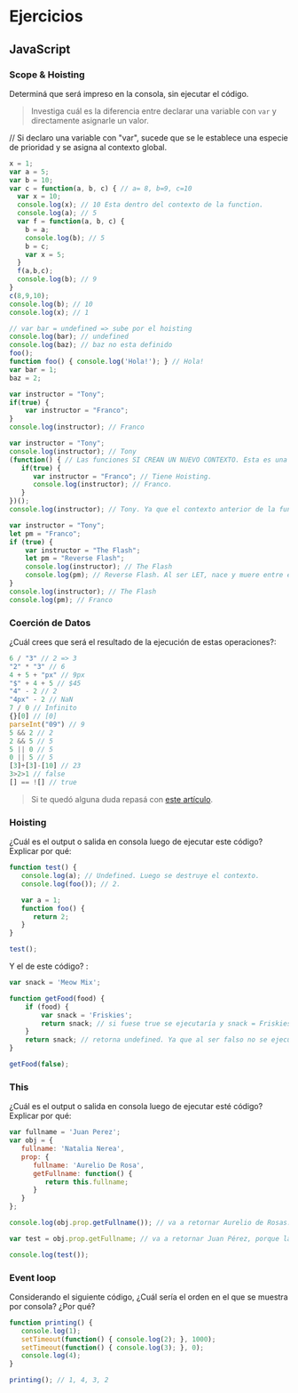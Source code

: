 
# Ejercicios

## JavaScript

### Scope & Hoisting

Determiná que será impreso en la consola, sin ejecutar el código.

> Investiga cuál es la diferencia entre declarar una variable con `var` y directamente asignarle un valor.

// Si declaro una variable con "var", sucede que se le establece una especie de prioridad y se asigna al contexto global. 

```javascript
x = 1; 
var a = 5; 
var b = 10;
var c = function(a, b, c) { // a= 8, b=9, c=10
  var x = 10; 
  console.log(x); // 10 Esta dentro del contexto de la function.
  console.log(a); // 5
  var f = function(a, b, c) {
    b = a;
    console.log(b); // 5
    b = c;
    var x = 5; 
  }
  f(a,b,c);
  console.log(b); // 9 
}
c(8,9,10);
console.log(b); // 10
console.log(x); // 1
```

```javascript
// var bar = undefined => sube por el hoisting
console.log(bar); // undefined
console.log(baz); // baz no esta definido
foo();
function foo() { console.log('Hola!'); } // Hola!
var bar = 1; 
baz = 2;
```

```javascript
var instructor = "Tony";
if(true) {
    var instructor = "Franco";
}
console.log(instructor); // Franco
```

```javascript
var instructor = "Tony";
console.log(instructor); // Tony
(function() { // Las funciones SI CREAN UN NUEVO CONTEXTO. Esta es una IIFE (Immidiatly invoked function excecution)
   if(true) {
      var instructor = "Franco"; // Tiene Hoisting.
      console.log(instructor); // Franco. 
   }
})();
console.log(instructor); // Tony. Ya que el contexto anterior de la funcion se destruyó. 
```
```javascript
var instructor = "Tony";
let pm = "Franco";
if (true) {
    var instructor = "The Flash";
    let pm = "Reverse Flash";
    console.log(instructor); // The Flash
    console.log(pm); // Reverse Flash. Al ser LET, nace y muere entre estas llaves, no afecta al contexto global.
}
console.log(instructor); // The Flash
console.log(pm); // Franco
```
### Coerción de Datos

¿Cuál crees que será el resultado de la ejecución de estas operaciones?:

```javascript
6 / "3" // 2 => 3
"2" * "3" // 6
4 + 5 + "px" // 9px
"$" + 4 + 5 // $45
"4" - 2 // 2
"4px" - 2 // NaN
7 / 0 // Infinito
{}[0] // [0] 
parseInt("09") // 9
5 && 2 // 2
2 && 5 // 5
5 || 0 // 5
0 || 5 // 5
[3]+[3]-[10] // 23
3>2>1 // false
[] == ![] // true
```

> Si te quedó alguna duda repasá con [este artículo](http://javascript.info/tutorial/object-conversion).


### Hoisting

¿Cuál es el output o salida en consola luego de ejecutar este código? Explicar por qué:

```javascript
function test() {   
   console.log(a); // Undefined. Luego se destruye el contexto.
   console.log(foo()); // 2. 

   var a = 1;
   function foo() {
      return 2;
   }
}

test();
```

Y el de este código? :

```javascript
var snack = 'Meow Mix';

function getFood(food) {
    if (food) {
        var snack = 'Friskies'; 
        return snack; // si fuese true se ejecutaría y snack = Friskies.  
    }
    return snack; // retorna undefined. Ya que al ser falso no se ejecuta. 
}

getFood(false);
```


### This

¿Cuál es el output o salida en consola luego de ejecutar esté código? Explicar por qué:

```javascript
var fullname = 'Juan Perez';
var obj = {
   fullname: 'Natalia Nerea',
   prop: {
      fullname: 'Aurelio De Rosa',
      getFullname: function() {
         return this.fullname; 
      }
   }
};

console.log(obj.prop.getFullname()); // va a retornar Aurelio de Rosas. 

var test = obj.prop.getFullname; // va a retornar Juan Pérez, porque la variable esta en el objeto global.

console.log(test());
```

### Event loop

Considerando el siguiente código, ¿Cuál sería el orden en el que se muestra por consola? ¿Por qué?

```javascript
function printing() {
   console.log(1); 
   setTimeout(function() { console.log(2); }, 1000);
   setTimeout(function() { console.log(3); }, 0);
   console.log(4); 
}

printing(); // 1, 4, 3, 2
```

